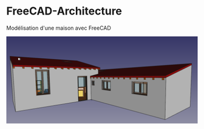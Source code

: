 # FreeCAD-Architecture
Modélisation d'une maison avec FreeCAD

![Image001](Image001.png  "Image001")
